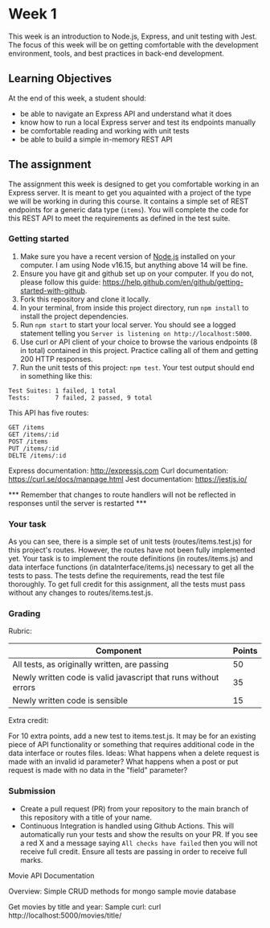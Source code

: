 # Week 1

This week is an introduction to Node.js, Express, and unit testing with Jest. The focus of this week will be on getting comfortable with the development environment, tools, and best practices in back-end development.

## Learning Objectives

At the end of this week, a student should:
- be able to navigate an Express API and understand what it does
- know how to run a local Express server and test its endpoints manually
- be comfortable reading and working with unit tests
- be able to build a simple in-memory REST API

## The assignment

The assignment this week is designed to get you comfortable working in an Express server. It is meant to get you aquainted with a project of the type we will be working in during this course. It contains a simple set of REST endpoints for a generic data type (`items`). You will complete the code for this REST API to meet the requirements as defined in the test suite.

### Getting started

1. Make sure you have a recent version of [Node.js](https://nodejs.org/en/download/) installed on your computer. I am using Node v16.15, but anything above 14 will be fine.
2. Ensure you have git and github set up on your computer. If you do not, please follow this guide: https://help.github.com/en/github/getting-started-with-github.
3. Fork this repository and clone it locally. 
4. In your terminal, from inside this project directory, run `npm install` to install the project dependencies.
5. Run `npm start` to start your local server. You should see a logged statement telling you `Server is listening on http://localhost:5000`.
6. Use curl or API client of your choice to browse the various endpoints (8 in total) contained in this project. Practice calling all of them and getting 200 HTTP responses.
7. Run the unit tests of this project: `npm test`. Your test output should end in something like this:
```
Test Suites: 1 failed, 1 total
Tests:       7 failed, 2 passed, 9 total
```

This API has five routes:
```
GET /items
GET /items/:id
POST /items
PUT /items/:id
DELTE /items/:id
```

Express documentation: http://expressjs.com
Curl documentation: https://curl.se/docs/manpage.html
Jest documentation: https://jestjs.io/

*** Remember that changes to route handlers will not be reflected in responses until the server is restarted ***

### Your task

As you can see, there is a simple set of unit tests (routes/items.test.js) for this project's routes. However, the routes have not been fully implemented yet. Your task is to implement the route definitions (in routes/items.js) and data interface functions (in dataInterface/items.js) necessary to get all the tests to pass.  The tests define the requirements, read the test file thoroughly. To get full credit for this assignment, all the tests must pass without any changes to routes/items.test.js.

### Grading

Rubric:

| Component                                                       | Points |
|-----------------------------------------------------------------|--------|
| All tests, as originally written, are passing                   | 50     |
| Newly written code is valid javascript that runs without errors | 35     |
|  Newly written code is sensible                                 | 15     |     

Extra credit:

For 10 extra points, add a new test to items.test.js. It may be for an existing piece of API functionality or something that requires additional code in the data interface or routes files. Ideas: What happens when a delete request is made with an invalid id parameter? What happens when a post or put request is made with no data in the "field" parameter?

### Submission

- Create a pull request (PR) from your repository to the main branch of this repository with a title of your name.
- Continuous Integration is handled using Github Actions. This will automatically run your tests and show the results on your PR. If you see a red X and a message saying `All checks have failed` then you will not receive full credit. Ensure all tests are passing in order to receive full marks.


Movie API Documentation

Overview: Simple CRUD methods for mongo sample movie database

Get movies by title and year:
Sample curl:
curl http://localhost:5000/movies/title/<title url encoded>/year/<year>

Endpoint:
get http://localhost:5000/movies/title/<title url encoded>/year/<year>

title = "Cops", year=1922
Sample output:
[
{
"_id": "573a1391f29313caabcd73f4",
"title": "Cops",
"year": 1922
}
]

Get movies by title:
Sample curl:
curl http://localhost:5000/movies/title/<title url encoded>

Endpoint:
get http://localhost:5000/movies/title/<title url encoded>


title=3x3
Sample result:
[{"_id":"573a13cdf29313caabd83b84","title":"3x3"}]

Get movies by partial title:
Sample curl:
curl http://localhost:5000/movies/ptitle/<partial title url encoded>

Endpoint:
get http://localhost:5000/movies/title/<partial title url encoded>

partial title = miracle
Sample result:
[{"_id":"573a1392f29313caabcdb30f","title":"The Man Who Could Work Miracles"},
{"_id":"573a1393f29313caabcdd1bf","title":"The Miracle of Morgan's Creek"},
{"_id":"573a1393f29313caabcddbb5","title":"Miracle on 34th Street"},
{"_id":"573a1394f29313caabcdec01","title":"Miracle in Milan"},
{"_id":"573a1394f29313caabcdf03b","title":"The Miracle of Our Lady of Fatima"},
{"_id":"573a1394f29313caabcdf938","title":"The Miracle of Marcelino"},
{"_id":"573a1395f29313caabce1884","title":"Pocketful of Miracles"},
{"_id":"573a1395f29313caabce1c31","title":"The Miracle Worker"},
{"_id":"573a1395f29313caabce2faf","title":"More Than a Miracle"},
{"_id":"573a1396f29313caabce4692","title":"Between Miracles"}]

Get all movies (limited to first 10, sorted by title)

Sample curl:
curl http://localhost:5000/movies
Endpoint:
get http://localhost:5000/movies

Sample result
[{"_id":"573a13cef29313caabd86ecc","title":"!Women Art Revolution"},
{"_id":"573a13e6f29313caabdc56c7","title":"#chicagoGirl: The Social Network Takes on a Dictator"},
{"_id":"573a1396f29313caabce48c4","title":"$"},
{"_id":"573a13b8f29313caabd4bd33","title":"$9.99"},
{"_id":"573a13d9f29313caabda9ffb","title":"$ellebrity"},
{"_id":"573a13dff29313caabdb9439","title":"'71"},
{"_id":"573a1396f29313caabce4485","title":"'Doc'"},
{"_id":"573a1398f29313caabce99ac","title":"'Master Harold'... and the Boys"},
{"_id":"573a1393f29313caabcdc5dc","title":"'Pimpernel' Smith"},
{"_id":"573a13a1f29313caabd07b8a","title":"'R Xmas"}]

Get movie by id
Sample curl:
curl http://localhost:5000/movies/<id>
Endpoint:
http://localhost:5000/movies/<id>

id = 573a13cef29313caabd86ecc
Sample result:
{"_id":"573a13cef29313caabd86ecc",
"plot":"Through intimate interviews, provocative art, and rare, historical film and video footage, this feature documentary reveals how art addressing political consequences of discrimination and ...",
"genres":["Documentary"],
"runtime":83,
"metacritic":70,
"cast":["Lynn Hershman-Leeson"],
"num_mflix_comments":1,
"poster":"https://m.media-amazon.com/images/M/MV5BMjE1MDU1MDA2Nl5BMl5BanBnXkFtZTcwNTQ2Mzk2NQ@@._V1_SY1000_SX677_AL_.jpg",
"title":"!Women Art Revolution",
"fullplot":"Through intimate interviews, provocative art, and rare, historical film and video footage, this feature documentary reveals how art addressing political consequences of discrimination and violence, the Feminist Art Revolution radically transformed the art and culture of our times.",
"languages":["English"],
"released":"2011-06-01T00:00:00.000Z",
"directors":["Lynn Hershman-Leeson"],
"awards":{"wins":0,"nominations":2,"text":"2 nominations."},
"lastupdated":"2015-04-02 00:54:39.997000000",
"year":2010,
"imdb":{"rating":6.7,"votes":142,"id":1699720},
"countries":["USA"],
"type":"movie",
"tomatoes":{"website":"http://www.womenartrevolution.com/","viewer":{"rating":3.7,"numReviews":203,"meter":60},
"dvd":"2012-03-19T00:00:00.000Z",
"critic":{"rating":6.9,"numReviews":24,"meter":83},"boxOffice":"$51.5k",
"consensus":"Though a tad messy in spots, !Women Art Revolution is a worthy chronicle of an influential art movement seldom explored or documented.",
"rotten":4,
"production":"Zeitgeist Films",
"lastUpdated":"2015-07-16T18:12:36.000Z",
"fresh":20}}

Add new movie entry, title is required
Sample curl:
curl -X POST -H "Content-Type: application/json" -d '{"title":"<title>", "plot":"<plot>"}' http://localhost:5000/movies
Endpoint:
post http://localhost:5000/movies
Sample result:
{"newObjectId":"62d7b665785aa5eeb7083c73","message":"Item created! ID: 62d7b665785aa5eeb7083c73"}

Update a movie entry
Sample curl:
curl -X PUT -H "Content-Type: application/json" -d '{"<field>":"<value>..."}' http://localhost:5000/movies/<id>
Endpoint:
put http://localhost:5000/movies/

id = 62d7b665785aa5eeb7083c73
Sample result:
{"message":"UPDATED 1 movies"}

Delete a movie entry
Sample curl:
curl -X DELETE http://localhost:5000/movies/<id>
Endpoint:
delete http://localhost:5000/movies/<id>

id = 62d7b665785aa5eeb7083c73
Sample result:
{"message":"DELETED 1 movies"}



